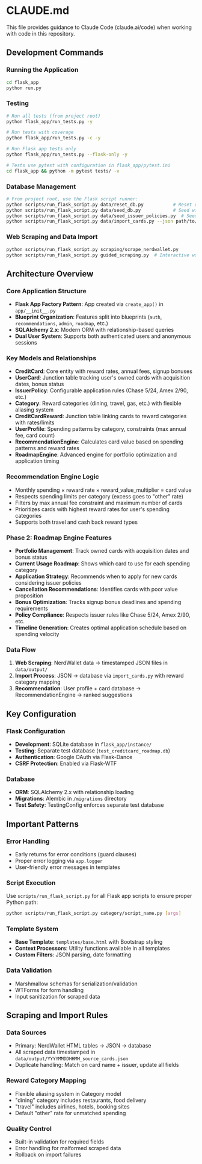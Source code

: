 # CLAUDE.md

This file provides guidance to Claude Code (claude.ai/code) when working with code in this repository.

## Development Commands

### Running the Application
```bash
cd flask_app
python run.py
```

### Testing
```bash
# Run all tests (from project root)
python flask_app/run_tests.py -y

# Run tests with coverage
python flask_app/run_tests.py -c -y

# Run Flask app tests only
python flask_app/run_tests.py --flask-only -y

# Tests use pytest with configuration in flask_app/pytest.ini
cd flask_app && python -m pytest tests/ -v
```

### Database Management
```bash
# From project root, use the Flask script runner:
python scripts/run_flask_script.py data/reset_db.py           # Reset database
python scripts/run_flask_script.py data/seed_db.py            # Seed with sample data
python scripts/run_flask_script.py data/seed_issuer_policies.py  # Seed issuer policies (Chase 5/24, etc.)
python scripts/run_flask_script.py data/import_cards.py --json path/to/cards.json
```

### Web Scraping and Data Import
```bash
python scripts/run_flask_script.py scraping/scrape_nerdwallet.py
python scripts/run_flask_script.py guided_scraping.py  # Interactive workflow
```

## Architecture Overview

### Core Application Structure
- **Flask App Factory Pattern**: App created via `create_app()` in `app/__init__.py`
- **Blueprint Organization**: Features split into blueprints (`auth`, `recommendations`, `admin`, `roadmap`, etc.)
- **SQLAlchemy 2.x**: Modern ORM with relationship-based queries
- **Dual User System**: Supports both authenticated users and anonymous sessions

### Key Models and Relationships
- **CreditCard**: Core entity with reward rates, annual fees, signup bonuses
- **UserCard**: Junction table tracking user's owned cards with acquisition dates, bonus status
- **IssuerPolicy**: Configurable application rules (Chase 5/24, Amex 2/90, etc.)
- **Category**: Reward categories (dining, travel, gas, etc.) with flexible aliasing system
- **CreditCardReward**: Junction table linking cards to reward categories with rates/limits
- **UserProfile**: Spending patterns by category, constraints (max annual fee, card count)
- **RecommendationEngine**: Calculates card value based on spending patterns and reward rates
- **RoadmapEngine**: Advanced engine for portfolio optimization and application timing

### Recommendation Engine Logic
- Monthly spending × reward rate × reward_value_multiplier = card value
- Respects spending limits per category (excess goes to "other" rate)
- Filters by max annual fee constraint and maximum number of cards
- Prioritizes cards with highest reward rates for user's spending categories
- Supports both travel and cash back reward types

### Phase 2: Roadmap Engine Features
- **Portfolio Management**: Track owned cards with acquisition dates and bonus status
- **Current Usage Roadmap**: Shows which card to use for each spending category
- **Application Strategy**: Recommends when to apply for new cards considering issuer policies
- **Cancellation Recommendations**: Identifies cards with poor value proposition
- **Bonus Optimization**: Tracks signup bonus deadlines and spending requirements
- **Policy Compliance**: Respects issuer rules like Chase 5/24, Amex 2/90, etc.
- **Timeline Generation**: Creates optimal application schedule based on spending velocity

### Data Flow
1. **Web Scraping**: NerdWallet data → timestamped JSON files in `data/output/`
2. **Import Process**: JSON → database via `import_cards.py` with reward category mapping
3. **Recommendation**: User profile + card database → RecommendationEngine → ranked suggestions

## Key Configuration

### Flask Configuration
- **Development**: SQLite database in `flask_app/instance/`
- **Testing**: Separate test database (`test_creditcard_roadmap.db`)
- **Authentication**: Google OAuth via Flask-Dance
- **CSRF Protection**: Enabled via Flask-WTF

### Database
- **ORM**: SQLAlchemy 2.x with relationship loading
- **Migrations**: Alembic in `/migrations` directory
- **Test Safety**: TestingConfig enforces separate test database

## Important Patterns

### Error Handling
- Early returns for error conditions (guard clauses)
- Proper error logging via `app.logger`
- User-friendly error messages in templates

### Script Execution
Use `scripts/run_flask_script.py` for all Flask app scripts to ensure proper Python path:
```bash
python scripts/run_flask_script.py category/script_name.py [args]
```

### Template System
- **Base Template**: `templates/base.html` with Bootstrap styling
- **Context Processors**: Utility functions available in all templates
- **Custom Filters**: JSON parsing, date formatting

### Data Validation
- Marshmallow schemas for serialization/validation
- WTForms for form handling
- Input sanitization for scraped data

## Scraping and Import Rules

### Data Sources
- Primary: NerdWallet HTML tables → JSON → database
- All scraped data timestamped in `data/output/YYYYMMDDHHMM_source_cards.json`
- Duplicate handling: Match on card name + issuer, update all fields

### Reward Category Mapping
- Flexible aliasing system in Category model
- "dining" category includes restaurants, food delivery
- "travel" includes airlines, hotels, booking sites
- Default "other" rate for unmatched spending

### Quality Control
- Built-in validation for required fields
- Error handling for malformed scraped data
- Rollback on import failures